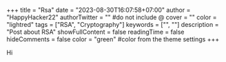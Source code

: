 +++
title = "Rsa"
date = "2023-08-30T16:07:58+07:00"
author = "HappyHacker22"
authorTwitter = "" #do not include @
cover = ""
color = "lightred"
tags = ["RSA", "Cryptography"]
keywords = ["", ""]
description = "Post about RSA"
showFullContent = false
readingTime = false
hideComments = false
color = "green" #color from the theme settings
+++

Hi